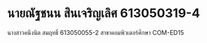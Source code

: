 # นายณัฐชนน สินเจริญเลิศ 613050319-4
นางสาวคนึงนิต สมฤทธิ์ 613050055-2
สาขาคอมพิวเตอร์ศึกษา COM-ED15
